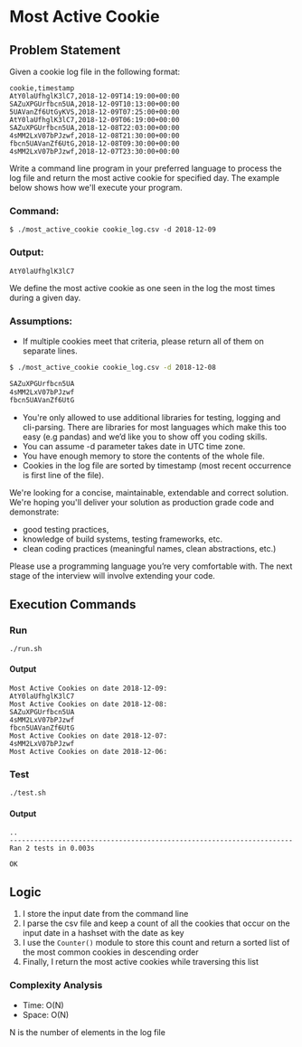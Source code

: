 # Most Active Cookie

## Problem Statement

Given a cookie log file in the following format:

```text
cookie,timestamp
AtY0laUfhglK3lC7,2018-12-09T14:19:00+00:00
SAZuXPGUrfbcn5UA,2018-12-09T10:13:00+00:00
5UAVanZf6UtGyKVS,2018-12-09T07:25:00+00:00
AtY0laUfhglK3lC7,2018-12-09T06:19:00+00:00
SAZuXPGUrfbcn5UA,2018-12-08T22:03:00+00:00
4sMM2LxV07bPJzwf,2018-12-08T21:30:00+00:00
fbcn5UAVanZf6UtG,2018-12-08T09:30:00+00:00
4sMM2LxV07bPJzwf,2018-12-07T23:30:00+00:00
```

Write a command line program in your preferred language to process the log file and return the most active cookie for specified day. The example below shows how we'll execute your program.

### Command:

```text
$ ./most_active_cookie cookie_log.csv -d 2018-12-09
```

### Output:

```bash
AtY0laUfhglK3lC7
```

We define the most active cookie as one seen in the log the most times during a given day.

### Assumptions:

- If multiple cookies meet that criteria, please return all of them on separate lines.

```bash
$ ./most_active_cookie cookie_log.csv -d 2018-12-08

SAZuXPGUrfbcn5UA
4sMM2LxV07bPJzwf
fbcn5UAVanZf6UtG
```

- You're only allowed to use additional libraries for testing, logging and cli-parsing. There are libraries for most languages which make this too easy (e.g pandas) and we’d like you to show off you coding skills.
- You can assume -d parameter takes date in UTC time zone.
- You have enough memory to store the contents of the whole file.
- Cookies in the log file are sorted by timestamp (most recent occurrence is first line of the file).

We're looking for a concise, maintainable, extendable and correct solution. We're hoping you'll deliver your solution as production grade code and demonstrate:

- good testing practices,
- knowledge of build systems, testing frameworks, etc.
- clean coding practices (meaningful names, clean abstractions, etc.)

Please use a programming language you’re very comfortable with. The next stage of the interview will involve extending your code.

## Execution Commands

### Run

```bash
./run.sh
```

#### Output

```text
Most Active Cookies on date 2018-12-09:
AtY0laUfhglK3lC7
Most Active Cookies on date 2018-12-08:
SAZuXPGUrfbcn5UA
4sMM2LxV07bPJzwf
fbcn5UAVanZf6UtG
Most Active Cookies on date 2018-12-07:
4sMM2LxV07bPJzwf
Most Active Cookies on date 2018-12-06:

```

### Test

```bash
./test.sh
```

#### Output

```text
..
----------------------------------------------------------------------
Ran 2 tests in 0.003s

OK
```

## Logic

1. I store the input date from the command line
2. I parse the csv file and keep a count of all the cookies that occur on the input date in a hashset with the date as key
3. I use the `Counter()` module to store this count and return a sorted list of the most common cookies in descending order
4. Finally, I return the most active cookies while traversing this list

### Complexity Analysis

- Time: O(N)
- Space: O(N)
  
N is the number of elements in the log file